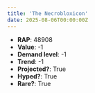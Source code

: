 ```yaml
---
title: 'The Necrobloxicon'
date: 2025-08-06T00:00:00Z
---
```

- **RAP**: 48908
- **Value**: -1
- **Demand level**: -1
- **Trend**: -1
- **Projected?**: True
- **Hyped?**: True
- **Rare?**: True
